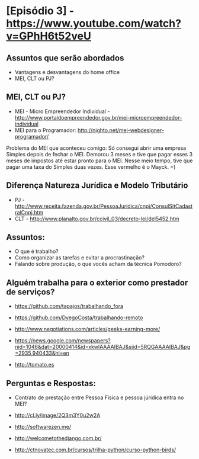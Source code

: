 # [Episódio 3] - https://www.youtube.com/watch?v=GPhH6t52veU

## Assuntos que serão abordados

- Vantagens e desvantagens do home office
- MEI, CLT ou PJ? 

## MEI, CLT ou PJ?

- MEI - Micro Empreendedor Individual - http://www.portaldoempreendedor.gov.br/mei-microempreendedor-individual
- MEI para o Programador: http://nighto.net/mei-webdesigner-programador/

Problema do MEI que aconteceu comigo: Só consegui abrir uma empresa Simples depois de fechar o MEI. Demorou 3 meses e tive que pagar esses 3 meses de impostos até estar pronto para o MEI. Nesse meio tempo, tive que pagar uma taxa do Simples duas vezes.
Esse vermelho é o Mayck. =)

## Diferença Natureza Jurídica e Modelo Tributário

- PJ - http://www.receita.fazenda.gov.br/PessoaJuridica/cnpj/ConsulSitCadastralCnpj.htm
- CLT - http://www.planalto.gov.br/ccivil_03/decreto-lei/del5452.htm

## Assuntos:

- O que é trabalho?
- Como organizar as tarefas e evitar a procrastinação?
- Falando sobre produção, o que vocês acham da técnica Pomodoro?

## Alguém trabalha para o exterior como prestador de serviços?

- https://github.com/tapajos/trabalhando_fora

- https://github.com/DyegoCosta/trabalhando-remoto

- http://www.negotiations.com/articles/geeks-earning-more/

- https://news.google.com/newspapers?nid=1046&dat=20000414&id=xkwlAAAAIBAJ&sjid=5RQGAAAAIBAJ&pg=2935,940433&hl=en

- http://tomato.es

## Perguntas e Respostas:

- Contrato de prestação entre Pessoa Física e pessoa júridica entra no MEI? 

- http://cl.ly/image/2Q3m3Y0u2w2A

- http://softwarezen.me/

- http://welcometothedjango.com.br/

- http://ctnovatec.com.br/cursos/trilha-python/curso-python-birds/
